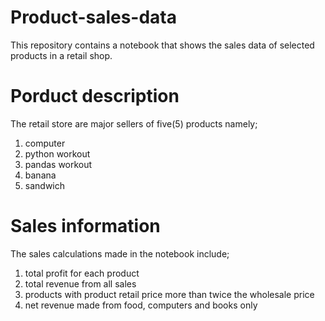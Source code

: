 #  Product-sales-data  
This repository contains a notebook that shows the sales data of selected products in a retail shop.

#  Porduct description
The retail store are major sellers of five(5) products namely;
1. computer
2. python workout
3. pandas workout
4. banana 
5. sandwich

#  Sales information
The sales calculations made in the notebook include;
1. total profit for each product
2. total revenue from all sales
3. products with product retail price more than twice the wholesale price
4. net revenue made from food, computers and books only


